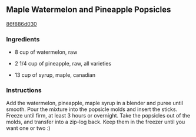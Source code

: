 ## Maple Watermelon and Pineapple Popsicles

[86f886d030](https://recipeland.com/recipe/v/maple-watermelon-pineapple-pops-52454)

### Ingredients

 - 8 cup of watermelon, raw

 - 2 1/4 cup of pineapple, raw, all varieties

 - 13 cup of syrup, maple, canadian

### Instructions

Add the watermelon, pineapple, maple syrup in a blender and puree until smooth. Pour the mixture into the popsicle molds and insert the sticks. Freeze until firm, at least 3 hours or overnight. Take the popsicles out of the molds, and transfer into a zip-log back. Keep them in the freezer until you want one or two :)